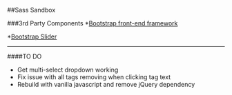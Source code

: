 ##Sass Sandbox

###3rd Party Components
*[Bootstrap front-end framework](https://github.com/twbs)

*[Bootstrap Slider](https://github.com/seiyria/bootstrap-slider)

---

####TO DO
- Get multi-select dropdown working
- Fix issue with all tags removing when clicking tag text
- Rebuild with vanilla javascript and remove jQuery dependency
